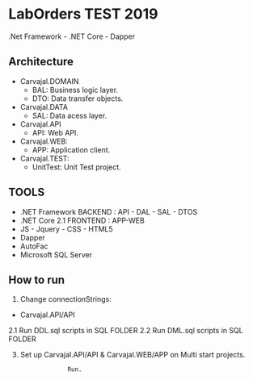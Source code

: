 # LabOrders TEST 2019
 .Net Framework - .NET Core - Dapper


## Architecture

- Carvajal.DOMAIN
	- BAL: Business logic layer.
	- DTO: Data transfer objects.
- Carvajal.DATA 
	- SAL: Data acess layer.
- Carvajal.API
	- API: Web API.
- Carvajal.WEB: 
	- APP: Application client.
- Carvajal.TEST: 
	- UnitTest: Unit Test project.	

## TOOLS

- .NET Framework BACKEND : API - DAL - SAL - DTOS
- .NET Core 2.1 FRONTEND : APP-WEB 
- JS - Jquery - CSS - HTML5
- Dapper
- AutoFac
- Microsoft SQL Server

## How to run

1. Change connectionStrings:
- Carvajal.API/API


2.1 Run DDL.sql scripts in SQL FOLDER
2.2 Run DML.sql scripts in SQL FOLDER


3. Set up Carvajal.API/API & Carvajal.WEB/APP on Multi start projects.

					Run.